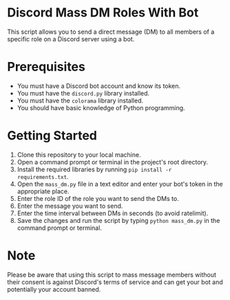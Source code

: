 # Discord Mass DM Roles With Bot
This script allows you to send a direct message (DM) to all members of a specific role on a Discord server using a bot.

# Prerequisites
- You must have a Discord bot account and know its token.
- You must have the `discord.py` library installed.
- You must have the `colorama` library installed.
- You should have basic knowledge of Python programming.

# Getting Started
1. Clone this repository to your local machine.
2. Open a command prompt or terminal in the project's root directory.
3. Install the required libraries by running `pip install -r requirements.txt`.
4. Open the `mass_dm.py` file in a text editor and enter your bot's token in the appropriate place.
5. Enter the role ID of the role you want to send the DMs to.
6. Enter the message you want to send.
7. Enter the time interval between DMs in seconds (to avoid ratelimit).
8. Save the changes and run the script by typing `python mass_dm.py` in the command prompt or terminal.

# Note
Please be aware that using this script to mass message members without their consent is against Discord's terms of service and can get your bot and potentially your account banned.
